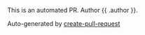 This is an automated PR. Author {{ .author }}.

Auto-generated by [create-pull-request][1]

[1]: https://github.com/peter-evans/create-pull-request
